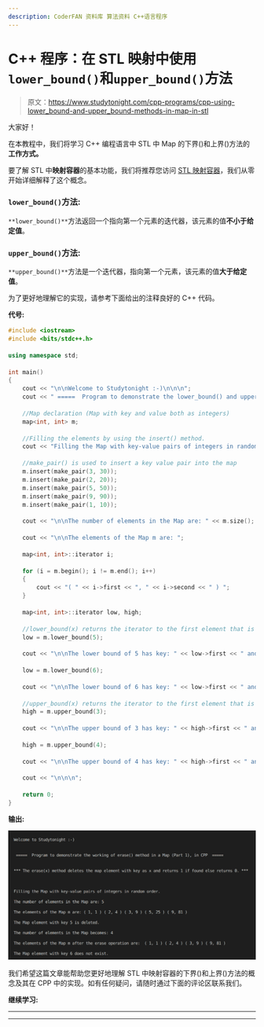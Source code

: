 ```yaml
---
description: CoderFAN 资料库 算法资料 C++语言程序
---
```


# C++ 程序：在 STL 映射中使用`lower_bound()`和`upper_bound()`方法

> 原文：<https://www.studytonight.com/cpp-programs/cpp-using-lower_bound-and-upper_bound-methods-in-map-in-stl>

大家好！

在本教程中，我们将学习 C++ 编程语言中 STL 中 Map 的下界()和上界()方法的**工作方式。**

要了解 STL 中**映射容器**的基本功能，我们将推荐您访问 [STL 映射容器](https://www.studytonight.com/cpp/stl/stl-container-map)，我们从零开始详细解释了这个概念。

### `lower_bound()`方法:

`**lower_bound()**`方法返回一个指向第一个元素的迭代器，该元素的值**不小于给定值**。

### `upper_bound()`方法:

`**upper_bound()**`方法是一个迭代器，指向第一个元素，该元素的值**大于给定值**。

为了更好地理解它的实现，请参考下面给出的注释良好的 C++ 代码。

**代号:**

```cpp
#include <iostream>
#include <bits/stdc++.h>

using namespace std;

int main()
{
    cout << "\n\nWelcome to Studytonight :-)\n\n\n";
    cout << " =====  Program to demonstrate the lower_bound() and upper_bound() in Map, in CPP  ===== \n\n\n";

    //Map declaration (Map with key and value both as integers)
    map<int, int> m;

    //Filling the elements by using the insert() method.
    cout << "Filling the Map with key-value pairs of integers in random order."; //Map automatically stores them in increasing order of keys

    //make_pair() is used to insert a key value pair into the map
    m.insert(make_pair(3, 30));
    m.insert(make_pair(2, 20));
    m.insert(make_pair(5, 50));
    m.insert(make_pair(9, 90));
    m.insert(make_pair(1, 10));

    cout << "\n\nThe number of elements in the Map are: " << m.size();

    cout << "\n\nThe elements of the Map m are: ";

    map<int, int>::iterator i;

    for (i = m.begin(); i != m.end(); i++)
    {
        cout << "( " << i->first << ", " << i->second << " ) ";
    }

    map<int, int>::iterator low, high;

    //lower_bound(x) returns the iterator to the first element that is greater than or equal to element with key x
    low = m.lower_bound(5);

    cout << "\n\nThe lower bound of 5 has key: " << low->first << " and value: " << low->second << ". ";

    low = m.lower_bound(6);

    cout << "\n\nThe lower bound of 6 has key: " << low->first << " and value: " << low->second << ". ";

    //upper_bound(x) returns the iterator to the first element that is greater than element with key x
    high = m.upper_bound(3);

    cout << "\n\nThe upper bound of 3 has key: " << high->first << " and value: " << high->second << ". ";

    high = m.upper_bound(4);

    cout << "\n\nThe upper bound of 4 has key: " << high->first << " and value: " << high->second << ". ";

    cout << "\n\n\n";

    return 0;
} 
```

**输出:**

![C++ erase() Map](img/425851ac11f98d7159009ccee3cfb4bf.png)

我们希望这篇文章能帮助您更好地理解 STL 中映射容器的下界()和上界()方法的概念及其在 CPP 中的实现。如有任何疑问，请随时通过下面的评论区联系我们。

**继续学习:**

* * *

* * *